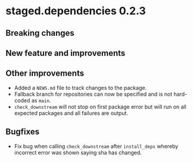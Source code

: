 # staged.dependencies 0.2.3

## Breaking changes

## New feature and improvements

## Other improvements

* Added a `NEWS.md` file to track changes to the package.
* Fallback branch for repositories can now be specified and is not hard-coded as `main`.
* `check_downstream` will not stop on first package error but will run on all expected packages and all failures are output. 


## Bugfixes

* Fix bug when calling `check_downstream` after `install_deps` whereby incorrect error was shown saying sha has changed. 
